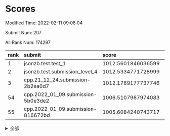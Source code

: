 # Scores

Modified Time: 2022-02-11 09:08:04

Submit Num: 207

All Rank Num: 174297

| rank |               submit               |       score        |       sigma        | pk_num |
| :--- | :--------------------------------- | :----------------- | :----------------- | :----- |
| 1    | jsonzb.test.test_1                 | 1012.5601846036599 | 0.8276938592309074 | 3371   |
| 2    | jsonzb.test.submission_level_4     | 1012.5334771728999 | 0.7948987375638654 | 3372   |
| 3    | cpp.21_12_24.submission-2b2ea0d7   | 1012.1789177737746 | 0.7709643652656866 | 3365   |
| 54   | cpp.2022_01_09.submission-5b0e3de2 | 1006.5107967974083 | 0.7190477676792284 | 3371   |
| 55   | cpp.2022_01_09.submission-816672bd | 1005.6084240743717 | 0.7224412414712704 | 3365   |


<details>
<summary>全部</summary>

| rank |                 submit                 |       score        |       sigma        | pk_num |
| :--- | :------------------------------------- | :----------------- | :----------------- | :----- |
| 1    | jsonzb.test.test_1                     | 1012.5601846036599 | 0.8276938592309074 | 3371   |
| 2    | jsonzb.test.submission_level_4         | 1012.5334771728999 | 0.7948987375638654 | 3372   |
| 3    | cpp.21_12_24.submission-2b2ea0d7       | 1012.1789177737746 | 0.7709643652656866 | 3365   |
| 4    | gobigger.level_3.submission_level_3_42 | 1011.1216208190727 | 0.7757667783794495 | 3369   |
| 5    | gobigger.level_3.submission_level_3_45 | 1011.1135989345088 | 0.7846070274065311 | 3366   |
| 6    | gobigger.level_3.submission_level_3_5  | 1011.0752629785715 | 0.7592779911460827 | 3368   |
| 7    | gobigger.level_3.submission_level_3_10 | 1011.0747751158638 | 0.7833529825335629 | 3366   |
| 8    | gobigger.level_3.submission_level_3_28 | 1011.002110511603  | 0.7959967995615304 | 3370   |
| 9    | gobigger.level_3.submission_level_3_48 | 1010.9834897214165 | 0.7583395689069216 | 3369   |
| 10   | gobigger.level_3.submission_level_3_9  | 1010.8970300612876 | 0.7613375638020545 | 3370   |
| 11   | gobigger.level_3.submission_level_3_1  | 1010.847465538346  | 0.7805512109035652 | 3368   |
| 12   | gobigger.level_3.submission_level_3_32 | 1010.8152338254138 | 0.7813165059457369 | 3374   |
| 13   | gobigger.level_3.submission_level_3_43 | 1010.8062630285198 | 0.771137442308446  | 3370   |
| 14   | gobigger.level_3.submission_level_3_46 | 1010.7976582336067 | 0.7630957717629144 | 3366   |
| 15   | gobigger.level_3.submission_level_3_36 | 1010.7651301033828 | 0.7465171665306414 | 3368   |
| 16   | gobigger.level_3.submission_level_3_40 | 1010.6914621244539 | 0.7591093138276771 | 3369   |
| 17   | gobigger.level_3.submission_level_3_13 | 1010.6617030403445 | 0.7546440020746659 | 3364   |
| 18   | gobigger.level_3.submission_level_3_20 | 1010.4832556755935 | 0.7657332478250187 | 3368   |
| 19   | gobigger.level_3.submission_level_3_29 | 1010.4726935709922 | 0.7475868621329655 | 3366   |
| 20   | gobigger.level_3.submission_level_3_41 | 1010.4560626762229 | 0.7655959321899245 | 3369   |
| 21   | gobigger.level_3.submission_level_3_15 | 1010.4018355231522 | 0.7752470897624144 | 3370   |
| 22   | gobigger.level_3.submission_level_3_19 | 1010.3736449366867 | 0.7748626250301158 | 3368   |
| 23   | gobigger.level_3.submission_level_3_23 | 1010.2876760228219 | 0.7688366710129658 | 3367   |
| 24   | gobigger.level_3.submission_level_3_24 | 1010.2380942903642 | 0.7555160309484437 | 3370   |
| 25   | gobigger.level_3.submission_level_3_22 | 1010.2233832219658 | 0.7464958474899681 | 3364   |
| 26   | gobigger.level_3.submission_level_3_16 | 1010.221847432884  | 0.7668761789283256 | 3367   |
| 27   | gobigger.level_3.submission_level_3_27 | 1010.1762946615171 | 0.7523450963907131 | 3366   |
| 28   | gobigger.level_3.submission_level_3_8  | 1010.1707071912219 | 0.7498971683429526 | 3367   |
| 29   | gobigger.level_3.submission_level_3_38 | 1010.0953905531345 | 0.7524780857725124 | 3365   |
| 30   | gobigger.level_3.submission_level_3_25 | 1009.9320666846533 | 0.7623308836728987 | 3366   |
| 31   | gobigger.level_3.submission_level_3_2  | 1009.9199370260632 | 0.7816931990508562 | 3368   |
| 32   | gobigger.level_3.submission_level_3_3  | 1009.8450100827965 | 0.740732748875781  | 3367   |
| 33   | gobigger.level_3.submission_level_3_12 | 1009.8240625668523 | 0.749616464662664  | 3364   |
| 34   | gobigger.level_3.submission_level_3_34 | 1009.8071254006119 | 0.7481800275207573 | 3368   |
| 35   | gobigger.level_3.submission_level_3_47 | 1009.8016114249477 | 0.7693144020281373 | 3367   |
| 36   | gobigger.level_3.submission_level_3_17 | 1009.7674952341628 | 0.7474761695839726 | 3369   |
| 37   | gobigger.level_3.submission_level_3_37 | 1009.764014517207  | 0.7411548661825588 | 3363   |
| 38   | gobigger.level_3.submission_level_3_44 | 1009.7501746408788 | 0.7571200246587929 | 3363   |
| 39   | gobigger.level_3.submission_level_3_7  | 1009.7395719300423 | 0.7657742837159838 | 3368   |
| 40   | gobigger.level_3.submission_level_3_18 | 1009.7003627519914 | 0.7624237868715361 | 3367   |
| 41   | gobigger.level_3.submission_level_3_6  | 1009.6665955095438 | 0.7594679551246282 | 3369   |
| 42   | gobigger.level_3.submission_level_3_31 | 1009.4639236035822 | 0.7523571161252726 | 3371   |
| 43   | gobigger.level_3.submission_level_3_26 | 1009.4628973059558 | 0.7617198084147981 | 3364   |
| 44   | gobigger.level_3.submission_level_3_35 | 1009.2812042441263 | 0.7531909263382729 | 3370   |
| 45   | gobigger.level_3.submission_level_3_39 | 1009.271281379092  | 0.7362655147516916 | 3370   |
| 46   | gobigger.level_3.submission_level_3_14 | 1009.2318825042923 | 0.7513785259358142 | 3367   |
| 47   | gobigger.level_3.submission_level_3_49 | 1009.2064778182197 | 0.7345948923111618 | 3368   |
| 48   | gobigger.level_3.submission_level_3_4  | 1009.1793526830864 | 0.7737402559504897 | 3364   |
| 49   | gobigger.level_3.submission_level_3_21 | 1009.0706055176369 | 0.7631698009427351 | 3367   |
| 50   | gobigger.level_3.submission_level_3_30 | 1009.0689707157109 | 0.750202592019612  | 3368   |
| 51   | gobigger.level_3.submission_level_3_0  | 1009.0324643871243 | 0.7496621034114817 | 3367   |
| 52   | gobigger.level_3.submission_level_3_11 | 1008.749031684508  | 0.7246985850739792 | 3373   |
| 53   | gobigger.level_3.submission_level_3_33 | 1008.5068939049238 | 0.75091633619038   | 3367   |
| 54   | cpp.2022_01_09.submission-5b0e3de2     | 1006.5107967974083 | 0.7190477676792284 | 3371   |
| 55   | cpp.2022_01_09.submission-816672bd     | 1005.6084240743717 | 0.7224412414712704 | 3365   |
| 56   | gobigger.level_1.submission_level_1_10 | 1005.1822949820485 | 0.722142494314511  | 3370   |
| 57   | gobigger.level_1.submission_level_1_21 | 1004.7361151958474 | 0.7184354232701979 | 3367   |
| 58   | gobigger.level_1.submission_level_1_15 | 1004.6205753049661 | 0.7096778392491621 | 3365   |
| 59   | gobigger.level_1.submission_level_1_26 | 1004.5851153811634 | 0.722180814015242  | 3370   |
| 60   | gobigger.level_1.submission_level_1_20 | 1004.4641555943822 | 0.7276772323883212 | 3370   |
| 61   | gobigger.level_1.submission_level_1_2  | 1004.1735552582078 | 0.7034834279196933 | 3365   |
| 62   | gobigger.level_1.submission_level_1_36 | 1004.0708163382686 | 0.7093931782960509 | 3363   |
| 63   | gobigger.level_1.submission_level_1_27 | 1004.0113351201258 | 0.7269871808994698 | 3370   |
| 64   | gobigger.level_1.submission_level_1_47 | 1003.9472931440283 | 0.7231647002240454 | 3365   |
| 65   | gobigger.level_1.submission_level_1_6  | 1003.6563497784347 | 0.7215181342939857 | 3364   |
| 66   | gobigger.level_1.submission_level_1_5  | 1003.6342554097974 | 0.7214485346872028 | 3367   |
| 67   | gobigger.level_1.submission_level_1_34 | 1003.6172173579716 | 0.7150943313432253 | 3367   |
| 68   | gobigger.level_1.submission_level_1_38 | 1003.6170636394913 | 0.7209229249046267 | 3368   |
| 69   | gobigger.level_1.submission_level_1_23 | 1003.6116192668827 | 0.705043028798618  | 3372   |
| 70   | gobigger.level_1.submission_level_1_1  | 1003.5108995314444 | 0.7269630639057145 | 3369   |
| 71   | gobigger.level_1.submission_level_1_30 | 1003.4238981882429 | 0.7285879752288623 | 3374   |
| 72   | gobigger.level_1.submission_level_1_29 | 1003.4093009032085 | 0.7207847351333027 | 3369   |
| 73   | gobigger.level_1.submission_level_1_3  | 1003.3820679459079 | 0.7170936460576793 | 3369   |
| 74   | gobigger.level_1.submission_level_1_40 | 1003.333091055509  | 0.7118715582455003 | 3364   |
| 75   | gobigger.level_1.submission_level_1_42 | 1003.3165670560423 | 0.7210751934959391 | 3370   |
| 76   | gobigger.level_1.submission_level_1_17 | 1003.297904001557  | 0.6999694047365816 | 3370   |
| 77   | gobigger.level_1.submission_level_1_39 | 1003.2581439294083 | 0.7162752833603706 | 3367   |
| 78   | gobigger.level_1.submission_level_1_0  | 1003.2485955644189 | 0.7202292030467239 | 3362   |
| 79   | gobigger.level_1.submission_level_1_24 | 1003.2170061141142 | 0.7054713426503917 | 3370   |
| 80   | gobigger.level_1.submission_level_1_41 | 1003.1986568800871 | 0.7137155422347051 | 3369   |
| 81   | gobigger.level_1.submission_level_1_9  | 1003.1571508039666 | 0.7220800354241853 | 3366   |
| 82   | gobigger.level_1.submission_level_1_16 | 1003.1458727683184 | 0.7054832591008758 | 3367   |
| 83   | gobigger.level_1.submission_level_1_35 | 1003.1184263441572 | 0.7203538700756686 | 3366   |
| 84   | gobigger.level_1.submission_level_1_31 | 1003.1011350661761 | 0.7084002580867482 | 3370   |
| 85   | gobigger.level_1.submission_level_1_46 | 1003.1009519529744 | 0.7133007708292692 | 3370   |
| 86   | gobigger.level_1.submission_level_1_4  | 1003.08309990525   | 0.7203411386464493 | 3370   |
| 87   | gobigger.level_1.submission_level_1_33 | 1003.0532325835213 | 0.7113982961663045 | 3367   |
| 88   | gobigger.level_1.submission_level_1_48 | 1002.9964378679418 | 0.7235815184238397 | 3363   |
| 89   | gobigger.level_1.submission_level_1_32 | 1002.9867015592909 | 0.7177197124788337 | 3372   |
| 90   | gobigger.level_1.submission_level_1_22 | 1002.9816671611093 | 0.7232390000994886 | 3361   |
| 91   | gobigger.level_1.submission_level_1_14 | 1002.8821260168173 | 0.711475574685959  | 3369   |
| 92   | gobigger.level_1.submission_level_1_37 | 1002.8688287135815 | 0.7203858530242154 | 3366   |
| 93   | gobigger.level_1.submission_level_1_11 | 1002.6699872289784 | 0.7154065970886487 | 3369   |
| 94   | gobigger.level_1.submission_level_1_44 | 1002.5853552747726 | 0.7124195851430668 | 3373   |
| 95   | gobigger.level_1.submission_level_1_43 | 1002.5479841953796 | 0.715004145175261  | 3370   |
| 96   | gobigger.level_1.submission_level_1_8  | 1002.5418597767924 | 0.7160426227807207 | 3367   |
| 97   | gobigger.level_1.submission_level_1_49 | 1002.5139644094381 | 0.7090836512915749 | 3366   |
| 98   | gobigger.level_1.submission_level_1_25 | 1002.4517805623301 | 0.7144743607646173 | 3374   |
| 99   | gobigger.level_1.submission_level_1_45 | 1002.3453381693688 | 0.7193584022899159 | 3365   |
| 100  | gobigger.level_1.submission_level_1_19 | 1002.2710563456903 | 0.715228702235355  | 3368   |
| 101  | gobigger.level_1.submission_level_1_12 | 1002.2004471393006 | 0.7176479287952545 | 3373   |
| 102  | gobigger.level_1.submission_level_1_28 | 1002.0222744162015 | 0.7119661770044725 | 3371   |
| 103  | gobigger.level_1.submission_level_1_13 | 1001.9086785765944 | 0.7185353605009465 | 3365   |
| 104  | gobigger.level_1.submission_level_1_7  | 1001.8405694857734 | 0.7101155821893169 | 3373   |
| 105  | gobigger.level_1.submission_level_1_18 | 1001.2145362670676 | 0.7125040433941593 | 3365   |
| 106  | gobigger.random.submission_random_7    | 997.3142828613143  | 0.7150769716629115 | 3369   |
| 107  | gobigger.random.submission_random_36   | 997.3109524216574  | 0.7107592017216409 | 3370   |
| 108  | gobigger.random.submission_random_31   | 996.7565407872523  | 0.7100444680690573 | 3368   |
| 109  | gobigger.random.submission_random_26   | 996.7509512143413  | 0.7054513001634426 | 3369   |
| 110  | gobigger.random.submission_random_24   | 996.6173055760473  | 0.7119096433500001 | 3368   |
| 111  | gobigger.random.submission_random_32   | 996.6169368890143  | 0.7024022395404992 | 3369   |
| 112  | gobigger.random.submission_random_18   | 996.6079123324308  | 0.7079075219328337 | 3374   |
| 113  | gobigger.random.submission_random_23   | 996.569988106173   | 0.7153111992175551 | 3363   |
| 114  | gobigger.random.submission_random_29   | 996.5590083581709  | 0.7020444928348905 | 3368   |
| 115  | gobigger.random.submission_random_16   | 996.4561075666938  | 0.7166611055190752 | 3369   |
| 116  | gobigger.random.submission_random_39   | 996.4415268610413  | 0.7085507161699945 | 3369   |
| 117  | gobigger.random.submission_random_14   | 996.4160516025094  | 0.7174618059785342 | 3371   |
| 118  | gobigger.random.submission_random_30   | 996.4082157165055  | 0.7129773427166849 | 3366   |
| 119  | gobigger.random.submission_random_10   | 996.4064971019295  | 0.7118668086502266 | 3371   |
| 120  | gobigger.random.submission_random_21   | 996.3738395684471  | 0.7156983698329868 | 3368   |
| 121  | gobigger.random.submission_random_8    | 996.3412364580283  | 0.7148217022390798 | 3371   |
| 122  | gobigger.random.submission_random_25   | 996.3210700954781  | 0.701227828813949  | 3365   |
| 123  | gobigger.random.submission_random_2    | 996.2779173647543  | 0.7270374449115067 | 3365   |
| 124  | gobigger.random.submission_random_0    | 996.2575721428616  | 0.7040867637312522 | 3372   |
| 125  | gobigger.random.submission_random_3    | 996.2418410959044  | 0.7126249886303138 | 3363   |
| 126  | gobigger.random.submission_random_12   | 996.2219980973265  | 0.7049862044452426 | 3369   |
| 127  | gobigger.random.submission_random_43   | 996.143864364104   | 0.7095765429948415 | 3368   |
| 128  | gobigger.random.submission_random_6    | 996.1361678476484  | 0.7117187487676265 | 3370   |
| 129  | gobigger.random.submission_random_42   | 996.0509541381349  | 0.7083917109880921 | 3368   |
| 130  | gobigger.random.submission_random_27   | 996.0379594475809  | 0.7068197850001511 | 3371   |
| 131  | gobigger.random.submission_random_40   | 996.0172758823148  | 0.7076923807488074 | 3366   |
| 132  | gobigger.random.submission_random_17   | 995.8993726829569  | 0.7045248516847067 | 3372   |
| 133  | gobigger.random.submission_random_48   | 995.8685651799991  | 0.7180573065795594 | 3371   |
| 134  | gobigger.random.submission_random_45   | 995.8569847400141  | 0.7016528792893248 | 3368   |
| 135  | gobigger.random.submission_random_38   | 995.8123726811616  | 0.7123543709030513 | 3369   |
| 136  | gobigger.random.submission_random_22   | 995.7499336699527  | 0.7126684154920836 | 3369   |
| 137  | gobigger.random.submission_random_34   | 995.6989298469096  | 0.707042751137951  | 3369   |
| 138  | gobigger.random.submission_random_46   | 995.6271981327476  | 0.6979514339562597 | 3367   |
| 139  | gobigger.random.submission_random_4    | 995.5511221704783  | 0.7175867546060393 | 3366   |
| 140  | gobigger.random.submission_random_9    | 995.4998663656428  | 0.7171679133512673 | 3370   |
| 141  | gobigger.random.submission_random_33   | 995.498934824414   | 0.7008951961539972 | 3369   |
| 142  | gobigger.random.submission_random_44   | 995.496621913947   | 0.7097359468829254 | 3364   |
| 143  | gobigger.random.submission_random_19   | 995.4832591152699  | 0.7044659205195433 | 3366   |
| 144  | gobigger.random.submission_random_28   | 995.4771955469913  | 0.7064061314589146 | 3369   |
| 145  | gobigger.random.submission_random_37   | 995.433646341195   | 0.7112585785567044 | 3370   |
| 146  | gobigger.random.submission_random_49   | 995.3980320043255  | 0.7204304360388518 | 3369   |
| 147  | gobigger.random.submission_random_41   | 995.3840166476554  | 0.7028155943310184 | 3369   |
| 148  | gobigger.random.submission_random_13   | 995.3266720053798  | 0.7102293306362341 | 3365   |
| 149  | gobigger.random.submission_random_15   | 995.325499481395   | 0.6981945763633082 | 3362   |
| 150  | gobigger.random.submission_random_5    | 995.3066546417309  | 0.7162068157326106 | 3368   |
| 151  | gobigger.random.submission_random_1    | 995.2365356116795  | 0.7254935340424055 | 3370   |
| 152  | gobigger.random.submission_random_35   | 995.2079652788674  | 0.7163423286144518 | 3369   |
| 153  | gobigger.random.submission_random_11   | 995.2057834599739  | 0.7198668048559334 | 3371   |
| 154  | gobigger.random.submission_random_20   | 995.0320629312896  | 0.7206190993287723 | 3366   |
| 155  | gobigger.random.submission_random_47   | 994.9819584961405  | 0.7055489768151991 | 3370   |
| 156  | gobigger.level_2.submission_level_2_21 | 993.5655647353462  | 0.727286407376293  | 3368   |
| 157  | gobigger.level_2.submission_level_2_25 | 993.3369949426931  | 0.7658140723172895 | 3370   |
| 158  | gobigger.level_2.submission_level_2_20 | 993.2179805289016  | 0.7239826015260826 | 3363   |
| 159  | gobigger.level_2.submission_level_2_22 | 993.2045288172394  | 0.730726625106355  | 3369   |
| 160  | gobigger.level_2.submission_level_2_30 | 993.1150028714118  | 0.7323912260044754 | 3370   |
| 161  | gobigger.level_2.submission_level_2_49 | 992.898651111924   | 0.7271397297096289 | 3369   |
| 162  | gobigger.level_2.submission_level_2_35 | 992.8947204999424  | 0.730934501825412  | 3365   |
| 163  | gobigger.level_2.submission_level_2_2  | 992.8048003967622  | 0.7569305567897339 | 3365   |
| 164  | gobigger.level_2.submission_level_2_42 | 992.7526278848167  | 0.753002112177642  | 3368   |
| 165  | gobigger.level_2.submission_level_2_24 | 992.7476341406319  | 0.741763305986831  | 3372   |
| 166  | gobigger.level_2.submission_level_2_14 | 992.6771310141906  | 0.7287330169890418 | 3370   |
| 167  | gobigger.level_2.submission_level_2_18 | 992.6232339105048  | 0.7429983994070364 | 3364   |
| 168  | gobigger.level_2.submission_level_2_48 | 992.5839544238925  | 0.728666997757023  | 3368   |
| 169  | gobigger.level_2.submission_level_2_8  | 992.5786775612337  | 0.7377742377246475 | 3359   |
| 170  | gobigger.level_2.submission_level_2_36 | 992.4943060381682  | 0.7374553316657018 | 3365   |
| 171  | gobigger.level_2.submission_level_2_27 | 992.4668237417802  | 0.7464865163283204 | 3363   |
| 172  | gobigger.level_2.submission_level_2_17 | 992.4587278650613  | 0.7434647456441605 | 3370   |
| 173  | gobigger.level_2.submission_level_2_43 | 992.443643883872   | 0.7416041249749592 | 3368   |
| 174  | gobigger.level_2.submission_level_2_10 | 992.2775453379003  | 0.7503254911225398 | 3374   |
| 175  | gobigger.level_2.submission_level_2_31 | 992.2497495201093  | 0.7407571322546622 | 3368   |
| 176  | gobigger.level_2.submission_level_2_0  | 992.1510889467453  | 0.7422476254905266 | 3368   |
| 177  | gobigger.level_2.submission_level_2_9  | 991.8835688244563  | 0.7382732037440328 | 3369   |
| 178  | gobigger.level_2.submission_level_2_5  | 991.8108673359767  | 0.7519242729577339 | 3368   |
| 179  | gobigger.level_2.submission_level_2_6  | 991.8102708352964  | 0.7403387525609756 | 3363   |
| 180  | gobigger.level_2.submission_level_2_4  | 991.6950736625802  | 0.7426896607272884 | 3368   |
| 181  | gobigger.level_2.submission_level_2_37 | 991.6854047270106  | 0.7624729628977136 | 3370   |
| 182  | gobigger.level_2.submission_level_2_33 | 991.6841428919807  | 0.7592542680022987 | 3368   |
| 183  | gobigger.level_2.submission_level_2_11 | 991.6120672226579  | 0.7424159865331009 | 3367   |
| 184  | gobigger.level_2.submission_level_2_23 | 991.5550523468384  | 0.7525327914986926 | 3370   |
| 185  | gobigger.level_2.submission_level_2_44 | 991.5272591610021  | 0.760735377117468  | 3368   |
| 186  | gobigger.level_2.submission_level_2_19 | 991.5219427342212  | 0.7681622290355119 | 3373   |
| 187  | gobigger.level_2.submission_level_2_47 | 991.5190705416998  | 0.7425295632416672 | 3371   |
| 188  | gobigger.level_2.submission_level_2_29 | 991.4649107974183  | 0.7382165309698795 | 3373   |
| 189  | gobigger.level_2.submission_level_2_34 | 991.4531370758093  | 0.7628800731639459 | 3371   |
| 190  | gobigger.level_2.submission_level_2_41 | 991.4398432361962  | 0.764750964347325  | 3369   |
| 191  | gobigger.level_2.submission_level_2_13 | 991.4279599493227  | 0.725228155634179  | 3370   |
| 192  | gobigger.level_2.submission_level_2_40 | 991.3394075000195  | 0.7513513444332509 | 3368   |
| 193  | gobigger.level_2.submission_level_2_15 | 991.3200155610756  | 0.7648256381402646 | 3366   |
| 194  | gobigger.level_2.submission_level_2_46 | 991.3013488034373  | 0.7371774099519844 | 3368   |
| 195  | gobigger.level_2.submission_level_2_38 | 991.2677627543941  | 0.7488334128639733 | 3371   |
| 196  | gobigger.level_2.submission_level_2_32 | 991.2273158160605  | 0.7563830599991337 | 3364   |
| 197  | gobigger.level_2.submission_level_2_39 | 991.1752964914331  | 0.7587203547312232 | 3372   |
| 198  | gobigger.level_2.submission_level_2_12 | 990.9557006025874  | 0.7523940811099552 | 3368   |
| 199  | gobigger.level_2.submission_level_2_7  | 990.927520469316   | 0.7498587328613772 | 3365   |
| 200  | gobigger.level_2.submission_level_2_45 | 990.9081688136615  | 0.7454312978912765 | 3369   |
| 201  | gobigger.level_2.submission_level_2_28 | 990.897963673448   | 0.7664425885107611 | 3372   |
| 202  | gobigger.level_2.submission_level_2_26 | 990.8630982904606  | 0.7639255301376503 | 3367   |
| 203  | gobigger.level_2.submission_level_2_1  | 990.6785008230295  | 0.7448509550551438 | 3370   |
| 204  | gobigger.level_2.submission_level_2_3  | 990.5355780713774  | 0.7579722492856352 | 3366   |
| 205  | gobigger.level_2.submission_level_2_16 | 989.6363600584035  | 0.7656642885663121 | 3369   |
| 206  | gobigger.none.submission_none_0        | 978.0041349851762  | 1.2485518755283134 | 3370   |
| 207  | gobigger.none.submission_none_1        | 977.8685474731257  | 1.2556450670672343 | 3369   |

</details>